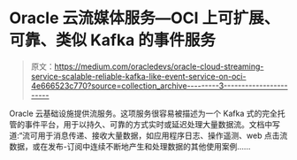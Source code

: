 # Oracle 云流媒体服务—OCI 上可扩展、可靠、类似 Kafka 的事件服务

> 原文：<https://medium.com/oracledevs/oracle-cloud-streaming-service-scalable-reliable-kafka-like-event-service-on-oci-4e666523c770?source=collection_archive---------3----------------------->

Oracle 云基础设施提供流服务。这项服务很容易被描述为一个 Kafka 式的完全托管的事件平台，用于以持久、可靠的方式实时或延迟处理大量数据流。文档中写道:“流可用于消息传递、接收大量数据，如应用程序日志、操作遥测、web 点击流数据，或在发布-订阅中连续不断地产生和处理数据的其他使用案例……
